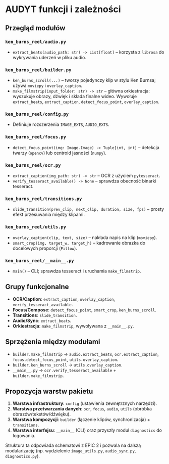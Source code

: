 # AUDYT funkcji i zależności

## Przegląd modułów

### `ken_burns_reel/audio.py`
- `extract_beats(audio_path: str) -> List[float]` – korzysta z `librosa` do wykrywania uderzeń w pliku audio.

### `ken_burns_reel/builder.py`
- `ken_burns_scroll(...)` – tworzy pojedynczy klip w stylu Ken Burnsa; używa `moviepy` i `overlay_caption`.
- `make_filmstrip(input_folder: str) -> str` – główna orkiestracja: wyszukuje obrazy, dźwięk i składa finalne wideo.
  Wywołuje `extract_beats`, `extract_caption`, `detect_focus_point`, `overlay_caption`.

### `ken_burns_reel/config.py`
- Definiuje rozszerzenia `IMAGE_EXTS`, `AUDIO_EXTS`.

### `ken_burns_reel/focus.py`
- `detect_focus_point(img: Image.Image) -> Tuple[int, int]` – detekcja twarzy (`opencv`) lub centroid jasności (`numpy`).

### `ken_burns_reel/ocr.py`
- `extract_caption(img_path: str) -> str` – OCR z użyciem `pytesseract`.
- `verify_tesseract_available() -> None` – sprawdza obecność binarki tesseract.

### `ken_burns_reel/transitions.py`
- `slide_transition(prev_clip, next_clip, duration, size, fps)` – prosty efekt przesuwania między klipami.

### `ken_burns_reel/utils.py`
- `overlay_caption(clip, text, size)` – nakłada napis na klip (`moviepy`).
- `smart_crop(img, target_w, target_h)` – kadrowanie obrazka do docelowych proporcji (`Pillow`).

### `ken_burns_reel/__main__.py`
- `main()` – CLI; sprawdza tesseract i uruchamia `make_filmstrip`.

## Grupy funkcjonalne
- **OCR/Caption**: `extract_caption`, `overlay_caption`, `verify_tesseract_available`.
- **Focus/Compose**: `detect_focus_point`, `smart_crop`, `ken_burns_scroll`.
- **Transitions**: `slide_transition`.
- **Audio/Sync**: `extract_beats`.
- **Orkiestracja**: `make_filmstrip`, wywoływana z `__main__.py`.

## Sprzężenia między modułami
- `builder.make_filmstrip` → `audio.extract_beats`, `ocr.extract_caption`, `focus.detect_focus_point`, `utils.overlay_caption`.
- `builder.ken_burns_scroll` → `utils.overlay_caption`.
- `__main__.py` → `ocr.verify_tesseract_available` + `builder.make_filmstrip`.

## Propozycja warstw pakietu
1. **Warstwa infrastruktury**: `config` (ustawienia zewnętrznych narzędzi).
2. **Warstwa przetwarzania danych**: `ocr`, `focus`, `audio`, `utils` (obróbka obrazów/tekstów/dźwięku).
3. **Warstwa kompozycji**: `builder` (łączenie klipów, synchronizacja) + `transitions`.
4. **Warstwa interfejsu**: `__main__` (CLI) oraz przyszły moduł `diagnostics` do logowania.

Struktura ta odpowiada schematowi z EPIC 2 i pozwala na dalszą modularizację (np. wydzielenie `image_utils.py`, `audio_sync.py`, `diagnostics.py`).
